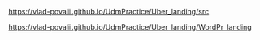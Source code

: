 https://vlad-povalii.github.io/UdmPractice/Uber_landing/src

https://vlad-povalii.github.io/UdmPractice/Uber_landing/WordPr_landing
